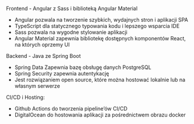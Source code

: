 Frontend - Angular z Sass i biblioteką Angular Material
- Angular pozwala na tworzenie szybkich, wydajnych stron i aplikacji SPA
- TypeScript dla statycznego typowania kodu i lepszego wsparcia IDE
- Sass pozwala na wygodne stylowanie aplikacji
- Angular Material zapewnia bibliotekę dostępnych komponentów React, na których oprzemy UI

Backend - Java ze Spring Boot
- Spring Data Zapewnia bazę obsługę danych PostgreSQL
- Spring Security zapewnia autentykację
- Jest rozwiązaniem open source, które można hostować lokalnie lub na własnym serwerze

CI/CD i Hosting:
- Github Actions do tworzenia pipeline’ów CI/CD
- DigitalOcean do hostowania aplikacji za pośrednictwem obrazu docker
